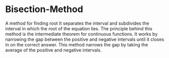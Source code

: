# Bisection-Method
A method for finding root
It separates the interval and
subdivides the interval in which the root of the equation lies. The principle behind this
method is the intermediate theorem for continuous functions. It works by narrowing the
gap between the positive and negative intervals until it closes in on the correct answer.
This method narrows the gap by taking the average of the positive and negative intervals.

